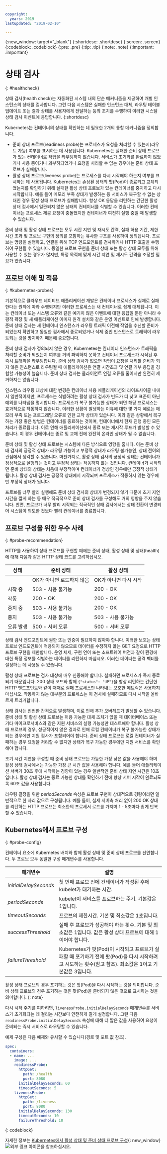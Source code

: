 ```yaml
---

copyright:
  years: 2019
lastupdated: "2019-02-10"

---
```


{:new_window: target="_blank"}
{:shortdesc: .shortdesc}
{:screen: .screen}
{:codeblock: .codeblock}
{:pre: .pre}
{:tip: .tip}
{:note: .note}
{:important: .important}

# 상태 검사
{: #healthcheck}

상태 검사(health check)는 자동화된 시스템 내의 단순 메커니즘을 제공하여 개별 인스턴스의 상태를 검사합니다. 그런 다음 시스템은 실패한 인스턴스 대체, 라우팅 테이블 업데이트 또는 결과 상태를 사용자에게 전달하는 등의 조치를 수행하여 이러한 시스템 상태 검사 이벤트에 응답합니다.
{:shortdesc}

Kubernetes는 컨테이너의 상태를 확인하는 데 필요한 2개의 통합 메커니즘을 정의합니다.

* 준비 상태 프로브(readiness probe)는 프로세스가 요청을 처리할 수 있는지(라우트 가능) 여부를 표시하는 데 사용됩니다. Kubernetes는 실패한 준비 상태 프로브가 있는 컨테이너로 작업을 라우팅하지 않습니다. 서비스가 초기화를 완료하지 않았거나 사용 중이거나 과부하되었거나 요청을 처리할 수 없는 경우에는 준비 상태 프로브가 실패합니다.
* 활성 상태 프로브(liveness probe)는 프로세스를 다시 시작해야 하는지 여부를 표시하는 데 사용됩니다. Kubernetes는 손상된 상태의 팟(Pod)이 종료되고 교체되었는지를 확인하기 위해 실패한 활성 상태 프로브가 있는 컨테이너를 중지하고 다시 시작합니다. 예를 들어 메모리 부족 상태가 발생하는 등 서비스가 복구할 수 없는 상태인 경우 활성 상태 프로브가 실패합니다. 항상 OK 응답을 리턴하는 간단한 활성 상태 검사에서 일관되지 않은 상태의 컨테이너를 식별할 수 있습니다. 이러한 컨테이너는 프로세스 제공 요청이 충돌했지만 컨테이너가 여전히 실행 중일 때 발생할 수 있습니다.

준비 상태 및 활성 상태 프로브는 모두 시간 지연 및 재시도 간격, 실패 허용 기간, 제한시간 초과 및 프로브 구현의 정의를 포함하는 유사한 구조를 사용하여 정의됩니다. 프로브는 명령을 실행하고, 연결을 위해 TCP 엔드포인트를 검사하거나 HTTP 호출을 수행하여 구현될 수 있습니다. 동일한 프로브 구현을 준비 상태 또는 활성 상태 모두를 위해 사용할 수 있는 경우가 많지만, 특정 목적에 맞게 시간 지연 및 재시도 간격을 조정할 필요가 있습니다.

## 프로브 이해 및 적용
{: #kubernetes-probes}

기본적으로 클라우드 네이티브 애플리케이션 개발은 컨테이너 프로세스가 실제로 실패한다는 원칙에 따라 수행되지만 이러한 프로세스는 새 컨테이너로 쉽게 대체됩니다. 이는 컨테이너 또는 시스템 오류와 같은 예기치 않은 이벤트에 대한 응답일 뿐만 아니라 수평적 확장 및 새 애플리케이션 이미지 원격 설치와 같은 운영 이벤트로 인해 발생합니다. 준비 상태 검사는 새 컨테이너 인스턴스가 라우팅 트래픽 이전에 작업을 수신할 준비가 되었는지 확인하고 동일한 검사에서 종료되었거나 삭제 중인 인스턴스로 트래픽이 라우트되는 것을 방지하기 때문에 중요합니다.

준비 상태 검사가 정의되지 않은 경우, Kubernetes는 컨테이너 인스턴스가 트래픽을 처리할 준비가 되었는지 여부를 거의 파악하지 못하고 컨테이너 프로세스가 시작된 후 즉시 트래픽을 라우팅합니다. 준비 상태 검사가 없으면 작업이 요청을 처리할 준비가 되지 않은 인스턴스로 라우팅될 때 애플리케이션은 연결 시간초과 및 연결 거부 응답을 경험할 가능성이 높습니다. 준비 상태 검사는 클라이언트 연결 오류를 줄이지만 완전히 제거하지는 않습니다.

인스턴스 라우팅 대상에 대한 변경은 컨테이너 사용 애플리케이션의 라이프사이클 내에서 일반적이지만, 프로세스는 식별하려는 활성 상태 검사가 빈도가 더 낮고 표준이 아닌 예외를 나타냄을 명시합니다. 프로세스가 복구 불가능한 상태가 되면 해당 프로세스는 효과적으로 작동하지 않습니다. 이러한 상황이 발생하는 이유에 대한 몇 가지 예로는 메모리 부족 또는 프로그래밍 오류로 인한 교착 상태가 있습니다. 이와 같은 상황에서 복구하는 가장 좋은 방법은 컨테이너를 종료하는 것이며, 컨테이너에서 현재 진행 중인 모든 처리가 종료됩니다. 이로 인해 애플리케이션에서 종료 또는 재시작 루프가 발생할 수 있습니다. 이 경우 컨테이너는 종료 및 교체 전에 완전히 온라인 상태가 될 수 없습니다.

준비 상태 및 활성 상태 프로브는 시스템에 다른 방식으로 영향을 줍니다. 이는 준비 상태 검사의 긍정적 상태가 라우팅 가능이고 부정적 상태가 라우팅 불가능인, 상태 전이의 관점에서 생각할 수 있습니다. 마찬가지로, 활성 상태 검사의 긍정적 상태는 컨테이너가 정상적으로 실행되는 것이고 부정적 상태는 작동하지 않는 것입니다. 컨테이너가 시작되면 준비 상태의 상태는 처음에 부정적이며 컨테이너가 정상인 경우에만 긍정적 상태가 됩니다. 활성 상태 검사는 긍정적 상태에서 시작되며 프로세스가 작동하지 않는 경우에만 부정적 상태가 됩니다.

프로브를 너무 빨리 실행해도 준비 상태 검사의 상태가 변경되지 않기 때문에 초기 지연 시간을 짧게 하는 등 매우 적극적으로 준비 상태 검사를 구성해도 거의 영향을 주지 않습니다. 반면, 프로브가 너무 빨리 시작되는 적극적인 상태 검사에서는 상태 전환이 변경되어 시스템이 의도한 것보다 빨리 컨테이너를 종료합니다.

## 프로브 구성을 위한 우수 사례
{: #probe-recommendation}

HTTP를 사용하여 상태 프로브를 구현할 때에는 준비 상태, 활성 상태 및 상태(health)에 대해 다음과 같은 HTTP 상태 코드를 고려하십시오.

| 상태    |  준비 상태            |  활성 상태             |
|----------|-----------------------|-----------------------|
|          | OK가 아니면 로드하지 않음 | OK가 아니면 다시 시작 |
| 시작 중 | 503 - 사용 불가능     | 200 - OK              |
| 작동       | 200 - OK              | 200 - OK              |
| 중지 중 | 503 - 사용 불가능     | 200 - OK              |
| 중지     | 503 - 사용 불가능     | 503 - 사용 불가능     |
| 오류 발생  | 500 - 서버 오류    | 500 - 서버 오류    |

상태 검사 엔드포인트에 권한 또는 인증이 필요하지 않아야 합니다. 이러한 보호는 상태 프로브 엔드포인트에 적용되지 않으므로 데이터를 수정하지 않는 GET 요청으로 HTTP 프로브 구현을 제한합니다. 운영 체제, 구현 언어 또는 소프트웨어 버전과 같이 환경에 대한 특정 정보를 식별하는 데이터를 리턴하지 마십시오. 이러한 데이터는 공격 벡터를 설정하는 데 사용될 수 있습니다.

활성 상태 프로브는 검사 대상에 매우 신중해야 합니다. 실패하면 프로세스가 즉시 종료되기 때문입니다. 200 상태 코드와 함께 `{"status": "UP"}`을 항상 리턴하는 간단한 HTTP 엔드포인트와 같이 때때로 실패 프로세스만 나타내는 모호한 메트릭은 사용하지 마십시오. 작동하지 않는 대부분의 프로세스는 이 검사에 실패하므로 다시 시작을 올바르게 트리거합니다.

상태 검사는 빈번한 간격으로 발생하며, 이로 인해 추가 오버헤드가 발생할 수 있습니다. 준비 상태 및 활성 상태 프로브는 허용 가능한 대체 조치가 없을 때 데이터베이스 또는 기타 마이크로서비스와 같은 지원 서비스의 실행 가능성만 테스트해야 합니다. 활성 상태 프로브의 경우, 성공적이지 않은 결과로 인해 로컬 컨테이너가 복구 불가능한 상태가 되는 경우에만 지원 검사가 포함되어야 합니다. 준비 상태 프로브는 로컬 컨테이너가 실패하는 경우 요청을 처리할 수 없지만 상태가 복구 가능한 경우에만 지원 서비스를 확인해야 합니다.

초기 시간 지연을 구성할 때 준비 상태 프로브는 가능한 가장 낮은 값을 사용해야 하며 활성 상태 검사에서는 가능한 가장 큰 시간 값을 사용해야 합니다. 예를 들어 애플리케이션 서버가 30초 후에 시작하는 경향이 있는 경우 일반적인 준비 상태 지연 시간은 10초입니다. 활성 상태 검사는 종료 가능한 상태를 확인하기 전에 항상 서버 시작이 완료되도록 60초 값을 사용합니다.

라우팅 결정을 위한 *periodSeconds* 속성은 프로브 구현이 상대적으로 경량이라면 일반적으로 한 자리 값으로 구성됩니다. 예를 들어, 실제 서버측 처리 없이 200 OK 상태를 리턴하는 HTTP 프로브는 최소한의 프로세서 로드를 가지며 1 - 5초마다 쉽게 반복할 수 있습니다.

## Kubernetes에서 프로브 구성
{: #probe-config}

컨테이너 요소에 Kubernetes 배치와 함께 활성 상태 및 준비 상태 프로브를 선언합니다. 두 프로브 모두 동일한 구성 매개변수를 사용합니다.

|매개변수 |설명 |
|-----------|-------------|
| *initialDelaySeconds* | 첫 번째 프로브 전에 컨테이너가 작성된 후에 kubelet가 대기하는 시간. |
| *periodSeconds* | kubelet이 서비스를 프로브하는 주기. 기본값은 1입니다. |
| *timeoutSeconds* | 프로브의 제한시간. 기본 및 최소값은 1초입니다. |
| *successThreshold* | 실패 후 프로브가 성공해야 하는 횟수. 기본 및 최소값은 1입니다. 값은 활성 상태 프로브에 대해 1이어야 합니다. |
| *failureThreshold* | Kubernetes가 팟(Pod)이 시작되고 프로브가 실패할 때 포기하기 전에 팟(Pod)을 다시 시작하려고 시도하는 횟수(참고 참조). 최소값은 1이고 기본값은 3입니다. |

  활성 상태 프로브의 경우 포기하는 것은 팟(Pod)을 다시 시작하는 것을 의미합니다. 준비 상태 프로브의 경우 포기하는 것은 팟(Pod)을 준비되지 않은 것으로 표시하는 것을 의미합니다.
  {: note}

다시 시작 주기를 피하려면, `livenessProbe.initialDelaySeconds` 매개변수를 서비스가 초기화되는 데 걸리는 시간보다 안전하게 길게 설정합니다. 그런 다음 `readinessProbe.initialDelaySeconds` 속성에 대해 더 짧은 값을 사용하여 요청이 준비되는 즉시 서비스로 라우팅할 수 있습니다.

예제 구성은 다음 예제와 유사할 수 있습니다(경로 및 포트 값 참조).

```yaml
spec:
  containers:
  - name: ...
    image: ...
    readinessProbe:
      httpGet:
        path: /health
        port: 8080
      initialDelaySeconds: 60
      timeoutSeconds: 5
    livenessProbe:
      httpGet:
        path: /liveness
        port: 8080
      initialDelaySeconds: 130
      timeoutSeconds: 10
      failureThreshold: 10
```
{: codeblock}

자세한 정보는 [Kubernetes에서 활성 상태 및 준비 상태 프로브 구성](https://kubernetes.io/docs/tasks/configure-pod-container/configure-liveness-readiness-probes/){: new_window} ![외부 링크 아이콘](../icons/launch-glyph.svg "외부 링크 아이콘")을 참조하십시오.
